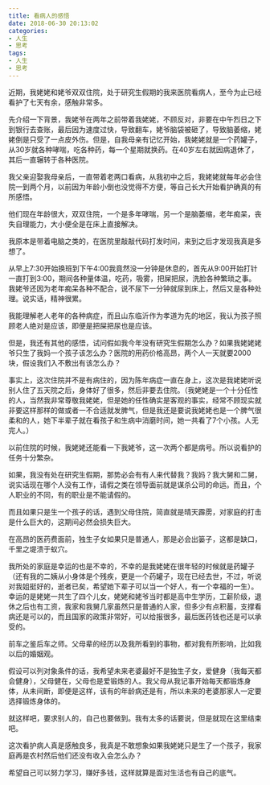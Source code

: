 ```yaml
---
title: 看病人的感悟
date: 2018-06-30 20:13:02
categories:
- 人生
- 思考
tags:
- 人生
- 思考
---
```


近期，我姥姥和姥爷双双住院，处于研究生假期的我来医院看病人，至今为止已经看护了七天有余，感触非常多。

<!-- more -->

先介绍一下背景，我姥爷在两年之前带着我姥姥，不顾反对，非要在中午烈日之下到银行去查账，最后因为速度过快，导致翻车，姥爷脑袋被砸了，导致脑萎缩，姥姥倒是只受了一点皮外伤。但是，自我母亲有记忆开始，我姥姥就是一个药罐子，从30岁就各种哮喘，吃各种药，每一个星期就换药。在40岁左右就因病退休了，其后一直辗转于各种医院。

我父亲迎娶我母亲后，一直带着老两口看病，从我初中之后，我姥姥就每年必会住院一到两个月，以前因为年龄小倒也没觉得不方便，等自己长大开始看护确真的有所感悟。

他们现在年龄很大，双双住院，一个是多年哮喘，另一个是脑萎缩，老年痴呆，丧失自理能力，大小便全是在床上直接解决。

我原本是带着电脑之类的，在医院里敲敲代码打发时间，来到之后才发现我真是多想了。

从早上7:30开始换班到下午4:00我竟然没一分钟是休息的，首先从9:00开始打针一直打到3:00，期间各种量体温，吃药，吸雾，把屎把尿，洗脸各种繁琐之事。我姥爷还因为老年痴呆各种不配合，说不尿下一分钟就尿到床上，然后又是各种处理。说实话，精神很累。

我能理解老人老年的各种病症，而且山东临沂作为孝道为先的地区，我认为孩子照顾老人绝对是应该，即便是把屎把尿也是应该。

但是，我还有其他的感悟，试问假如我今年没有研究生假期怎么办？如果我姥姥姥爷只生了我妈一个孩子该怎么办？医院的用药价格高昂，两个人一天就要2000块，假设我们入不敷出有该怎么办？

事实上，这次住院并不是有病住的，因为陈年病症一直在身上，这次是我姥姥听说别人住了五天院之后，身体好了很多，然后非要去住院。（我姥姥是一个十分任性的人，当然我非常尊敬我姥姥，但是她的任性确实是客观的事实，经常不顾现实就非要这样那样的做或者一不合适就发脾气，但是我还是要说我姥姥也是一个脾气很柔和的人，她下半辈子就在看孩子和生病中消磨时间，她一共看了7个小孩。人无完人。）

以前住院的时候，我姥姥还能看一下我姥爷，这一次两个都是病号。所以说看护的任务十分繁杂。

如果，我没有处在研究生假期，那势必会有有人来代替我？我妈？我大舅和二舅，说实话现在哪个人没有工作，请假之类在领导面前就是谋杀公司的命运。而且，个人职业的不同，有的职业是不能请假的。

而且如果只是生一个孩子的话，遇到父母住院，简直就是晴天霹雳，对家庭的打击是什么巨大的，这期间必然会损失巨大。

在高昂的医药费面前，独生子女如果只是普通人，那是必会出篓子，这都是缺口，千里之堤溃于蚁穴。

我所处的家庭是幸运的也是不幸的，不幸的是我姥姥在很年轻的时候就是药罐子（还有我的二姨从小身体是个残疾，更是一个药罐子，现在已经去世，不过，听说对我姐挺好的，逝者已矣，希望她下辈子可以当一个好人，有一个幸福的一生）。幸运的是姥姥一共生了四个儿女，姥姥和姥爷当时都是高中生学历，工薪阶级，退休之后也有工资，我家和我舅几家虽然只是普通的人家，但多少有点积蓄，支撑看病还是可以的，而且国家的政策非常好，可以给报很多，最后医药钱也还是可以承受的。

前车之鉴后车之师。父母辈的经历以及我所看到的事物，都对我有所影响，比如我以后的婚姻观。

假设可以列对象条件的话，我希望未来老婆最好不是独生子女，爱健身（我每天都会健身），父母健在，父母也是爱锻炼的人。我父母从我记事开始每天都锻炼身体，从未间断，即便是这样，该有的年龄病还是有，所以未来的老婆那家人一定要选择锻炼身体的。

就这样吧，要求别人的，自己也要做到。我有太多的话要说，但是就现在这里结束吧。

这次看护病人真是感触良多，我真是不敢想象如果我姥姥只是生了一个孩子，我家庭再是农村然后他们还没有收入会怎么办？

希望自己可以努力学习，赚好多钱，这样就算是面对生活也有自己的底气。

